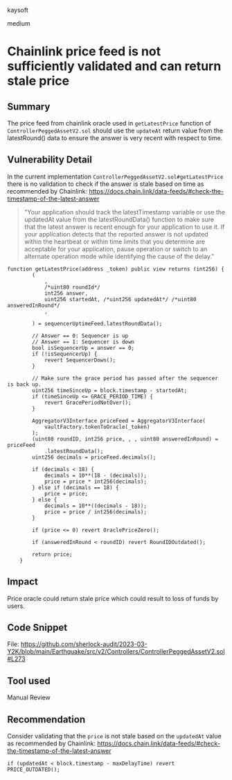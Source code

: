 kaysoft

medium

# Chainlink price feed is not sufficiently validated and can return stale price

## Summary
The price feed from chainlink oracle used in `getLatestPrice` function  of `ControllerPeggedAssetV2.sol` should use the `updateAt` return value from the latestRound() data to ensure the answer is very recent with respect to time.

## Vulnerability Detail
In the current implementation `ControllerPeggedAssetV2.sol#getLatestPrice` there is no validation to check if the answer is stale based on time as recommended by Chainlink: https://docs.chain.link/data-feeds/#check-the-timestamp-of-the-latest-answer

> "Your application should track the latestTimestamp variable or use the updatedAt value from the latestRoundData() function to make sure that the latest answer is recent enough for your application to use it. If your application detects that the reported answer is not updated within the heartbeat or within time limits that you determine are acceptable for your application, pause operation or switch to an alternate operation mode while identifying the cause of the delay."

```Solidity
function getLatestPrice(address _token) public view returns (int256) {
        (
            ,
            /*uint80 roundId*/
            int256 answer,
            uint256 startedAt, /*uint256 updatedAt*/ /*uint80 answeredInRound*/
            ,

        ) = sequencerUptimeFeed.latestRoundData();

        // Answer == 0: Sequencer is up
        // Answer == 1: Sequencer is down
        bool isSequencerUp = answer == 0;
        if (!isSequencerUp) {
            revert SequencerDown();
        }

        // Make sure the grace period has passed after the sequencer is back up.
        uint256 timeSinceUp = block.timestamp - startedAt;
        if (timeSinceUp <= GRACE_PERIOD_TIME) {
            revert GracePeriodNotOver();
        }

        AggregatorV3Interface priceFeed = AggregatorV3Interface(
            vaultFactory.tokenToOracle(_token)
        );
        (uint80 roundID, int256 price, , , uint80 answeredInRound) = priceFeed
            .latestRoundData();
        uint256 decimals = priceFeed.decimals();

        if (decimals < 18) {
            decimals = 10**(18 - (decimals));
            price = price * int256(decimals);
        } else if (decimals == 18) {
            price = price;
        } else {
            decimals = 10**((decimals - 18));
            price = price / int256(decimals);
        }

        if (price <= 0) revert OraclePriceZero();

        if (answeredInRound < roundID) revert RoundIDOutdated();

        return price;
    }
```

## Impact
Price oracle could return stale price which could result to loss of funds by users.

## Code Snippet
File: https://github.com/sherlock-audit/2023-03-Y2K/blob/main/Earthquake/src/v2/Controllers/ControllerPeggedAssetV2.sol#L273

## Tool used
Manual Review

## Recommendation
Consider validating that the `price` is not stale based on the `updatedAt` value as recommended by Chainlink: https://docs.chain.link/data-feeds/#check-the-timestamp-of-the-latest-answer

```Solidity
if (updatedAt < block.timestamp - maxDelayTime) revert PRICE_OUTDATED();

```